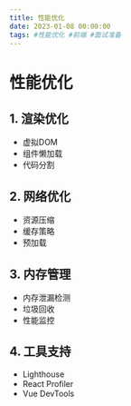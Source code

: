 ```yaml
---
title: 性能优化
date: 2023-01-08 00:00:00
tags: #性能优化 #前端 #面试准备
---
```


# 性能优化

## 1. 渲染优化
- 虚拟DOM
- 组件懒加载
- 代码分割

## 2. 网络优化
- 资源压缩
- 缓存策略
- 预加载

## 3. 内存管理
- 内存泄漏检测
- 垃圾回收
- 性能监控

## 4. 工具支持
- Lighthouse
- React Profiler
- Vue DevTools
